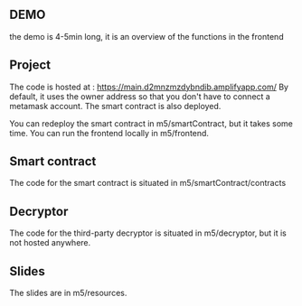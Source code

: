 ## DEMO

the demo is 4-5min long, it is an overview of the functions in the frontend

## Project

The code is hosted at : https://main.d2mnzmzdybndib.amplifyapp.com/
By default, it uses the owner address so that you don't have to connect a metamask account.
The smart contract is also deployed.

You can redeploy the smart contract in m5/smartContract, but it takes some time.
You can run the frontend locally in m5/frontend.

## Smart contract

The code for the smart contract is situated in m5/smartContract/contracts

## Decryptor

The code for the third-party decryptor is situated in m5/decryptor, but it is not hosted anywhere.

## Slides

The slides are in m5/resources.


